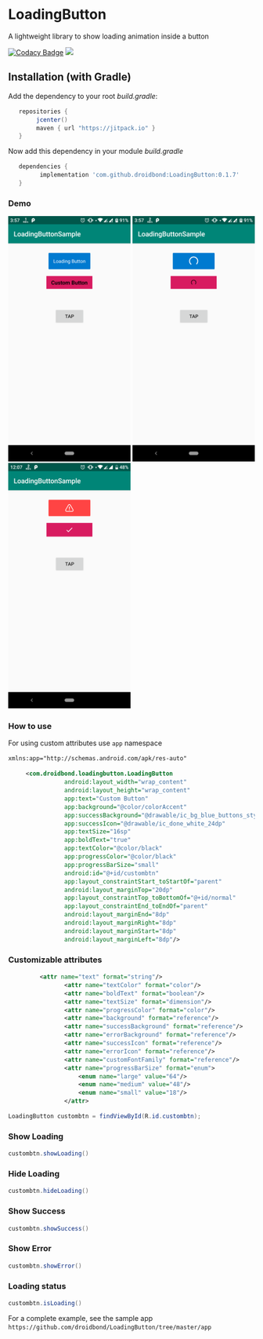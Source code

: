# LoadingButton
A lightweight library to show loading animation inside a button

[![Codacy Badge](https://api.codacy.com/project/badge/Grade/854722f7c90a43e29caf0b7b477d1ee9)](https://app.codacy.com/app/droidbond/LoadingButton?utm_source=github.com&utm_medium=referral&utm_content=droidbond/LoadingButton&utm_campaign=Badge_Grade_Dashboard)
[![](https://jitpack.io/v/droidbond/LoadingButton.svg)](https://jitpack.io/v/droidbond/LoadingButton)

## Installation (with Gradle)
Add the dependency to your root *build.gradle*:
```groovy
   repositories {
        jcenter()
        maven { url "https://jitpack.io" }
   }
   ```
Now add this dependency in your module *build.gradle*
```groovy
   dependencies {
         implementation 'com.github.droidbond:LoadingButton:0.1.7'
   }
```

### Demo
  <img src="https://github.com/droidbond/LoadingButton/blob/master/device-2018-11-22-155730.png" width="250"> <img src="https://github.com/droidbond/LoadingButton/blob/master/device-2018-11-22-155750.png" width="250"> <img src="https://github.com/droidbond/LoadingButton/blob/master/device-2018-11-26-120750.png" width="250">

### How to use
For using custom attributes use `app` namespace
```xml
xmlns:app="http://schemas.android.com/apk/res-auto"
 ```
```xml
     <com.droidbond.loadingbutton.LoadingButton
                android:layout_width="wrap_content"
                android:layout_height="wrap_content"
                app:text="Custom Button"
                app:background="@color/colorAccent"
                app:successBackground="@drawable/ic_bg_blue_buttons_style"
                app:successIcon="@drawable/ic_done_white_24dp"
                app:textSize="16sp"
                app:boldText="true"
                app:textColor="@color/black"
                app:progressColor="@color/black"
                app:progressBarSize="small"
                android:id="@+id/custombtn"
                app:layout_constraintStart_toStartOf="parent"
                android:layout_marginTop="20dp"
                app:layout_constraintTop_toBottomOf="@+id/normal"
                app:layout_constraintEnd_toEndOf="parent"
                android:layout_marginEnd="8dp"
                android:layout_marginRight="8dp"
                android:layout_marginStart="8dp"
                android:layout_marginLeft="8dp"/>
```
### Customizable attributes
```xml
         <attr name="text" format="string"/>
                <attr name="textColor" format="color"/>
                <attr name="boldText" format="boolean"/>
                <attr name="textSize" format="dimension"/>
                <attr name="progressColor" format="color"/>
                <attr name="background" format="reference"/>
                <attr name="successBackground" format="reference"/>
                <attr name="errorBackground" format="reference"/>
                <attr name="successIcon" format="reference"/>
                <attr name="errorIcon" format="reference"/>
                <attr name="customFontFamily" format="reference"/>
                <attr name="progressBarSize" format="enum">
                    <enum name="large" value="64"/>
                    <enum name="medium" value="48"/>
                    <enum name="small" value="18"/>
                </attr>
```
```java
LoadingButton custombtn = findViewById(R.id.custombtn);
```
### Show Loading
```java
custombtn.showLoading()
```
### Hide Loading
```java
custombtn.hideLoading()
```
### Show Success
```java
custombtn.showSuccess()
```
### Show Error
```java
custombtn.showError()
```
### Loading status
```java
custombtn.isLoading()
```

For a complete example, see the sample app `https://github.com/droidbond/LoadingButton/tree/master/app`
